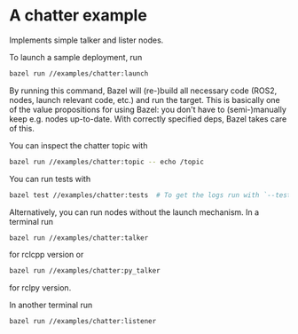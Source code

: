 # A chatter example

Implements simple talker and lister nodes.

To launch a sample deployment, run

```sh
bazel run //examples/chatter:launch
```
By running this command, Bazel will (re-)build all necessary code (ROS2, nodes,
launch relevant code, etc.) and run the target. This is basically one of the
value propositions for using Bazel: you don't have to (semi-)manually keep
e.g. nodes up-to-date. With correctly specified deps, Bazel takes care of this.

You can inspect the chatter topic with

```sh
bazel run //examples/chatter:topic -- echo /topic
```

You can run tests with

```sh
bazel test //examples/chatter:tests  # To get the logs run with `--test_output=all`.
```

Alternatively, you can run nodes without the launch mechanism. In a terminal run

```sh
bazel run //examples/chatter:talker
```
for rclcpp version or

```sh
bazel run //examples/chatter:py_talker
```
for rclpy version.


In another terminal run

```sh
bazel run //examples/chatter:listener
```
